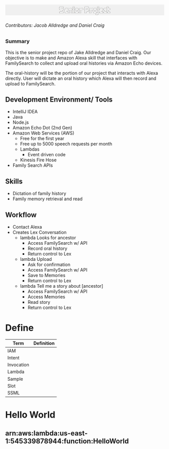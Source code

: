 ![Project Logo](header.png)
###### Contributors: Jacob Alldredge and Daniel Craig

### Summary
This is the senior project repo of Jake Alldredge and Daniel Craig. Our objective is to make and Amazon Alexa skill that interfaces with FamilySearch to collect and upload oral histories via Amazon Echo devices.

The oral-history will be the portion of our project that interacts with Alexa directly. User will dictate an oral history which Alexa
will then record and upload to FamilySearch.

## Development Environment/ Tools
 - IntelliJ IDEA
 - Java
 - Node.js
 - Amazon Echo Dot (2nd Gen)
 - Amazon Web Services (AWS)
   - Free for the first year
   - Free up to 5000 speech requests per month
   - Lambdas
     - Event driven code
   - Kinesis Fire Hose
 - Family Search APIs

## Skills
 - Dictation of family history
 - Family memory retrieval and read

## Workflow
 - Contact Alexa
 - Creates Lex Conversation
   - lambda Looks for ancestor
     - Access FamilySearch w/ API
     - Record oral history
     - Return control to Lex
   - lambda Upload
     - Ask for confirmation
     - Access FamilySearch w/ API
     - Save to Memories
     - Return control to Lex
   - lambda Tell me a story about [ancestor]
     - Access FamilySearch w/ API
     - Access Memories
     - Read story
     - Return control to Lex

# Define

| Term       | Definition |
|------------|------------|
| IAM        |            |
| Intent     |            |
| Invocation |            |
| Lambda     |            |
| Sample     |            |
| Slot       |            |
| SSML       |            |

# Hello World

## arn:aws:lambda:us-east-1:545339878944:function:HelloWorld
